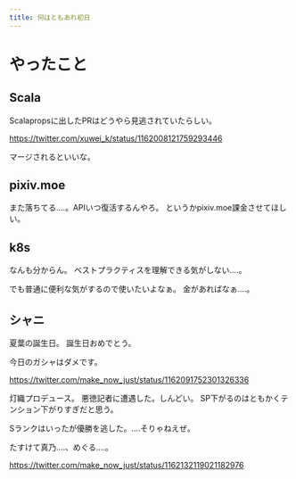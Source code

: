 ```yaml
---
title: 何はともあれ初日
---
```


# やったこと

## Scala

Scalapropsに出したPRはどうやら見逃されていたらしい。

https://twitter.com/xuwei_k/status/1162008121759293446

マージされるといいな。

## pixiv.moe

また落ちてる‥‥。APIいつ復活するんやろ。
というかpixiv.moe課金させてほしい。

## k8s

なんも分からん。
ベストプラクティスを理解できる気がしない‥‥。

でも普通に便利な気がするので使いたいよなぁ。
金があればなぁ‥‥。

## シャニ

夏葉の誕生日。
誕生日おめでとう。

今日のガシャはダメです。

https://twitter.com/make_now_just/status/1162091752301326336

灯織プロデュース。
悪徳記者に遭遇した。しんどい。
SP下がるのはともかくテンション下がりすぎだと思う。

Sランクはいったが優勝を逃した。‥‥そりゃねえぜ。

たすけて真乃‥‥、めぐる‥‥。

https://twitter.com/make_now_just/status/1162132119021182976
